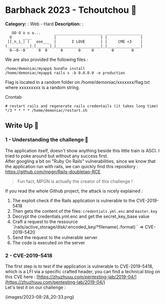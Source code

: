 # Barbhack 2023 - Tchoutchou 🚅

**Category:** : Web - Hard
**Description:** : 


```
   OO O o o o...      ______________________ _________________
  O     ____          |                    | |               |
 ][_n_i_| (   ooo___  |       I LOVE       | |     CME <3    |
(__________|_[______]_|____________________|_|_______________|
  0--0--0      0  0      0       0     0        0        0
```

We are also provided the following files : 

```
/home/demoniac/myapp$ bundle install
/home/demoniac/myapp$ rails s -b 0.0.0.0 -e production
```

Flag is located in a random folder on /home/demoniac/xxxxxxx/flag.txt where xxxxxxxxx is a random string.

Crontab
```
# restart rails and regenerate rails credentails (it takes long time)
*/3 * * * * /home/demoniac/restart.sh
```

## Write Up 📝

### 1 - Understanding the challenge 🧠

The application itself, doesn't show anything beside this little train is ASCI. I tried to poke around but without any success first.  
After googling a bit on "Ruby On Rails" vulnerabilities, since we know that the application run with rails, we can quickly find this repository : [https://github.com/mpgn/Rails-doubletap-RCE ](https://github.com/mpgn/Rails-doubletap-RCE)

> Fun fact, MPGN is actually the creator of this challenge !

If you read the whole Github project, the attack is nicely explained : 

1. The exploit check if the Rails application is vulnerable to the CVE-2019-5418
2. Then gets the content of the files: `credentials.yml.enc` and `master.key`
3. Decrypt the credentials.yml.enc and get the secret_key_base value
4. Craft a request to the ressource `/rails/active_storage/disk/:encoded_key/*filename(.:format)`` => CVE-2019-5420
5. Send the request to the vulnerable server
6. The code is executed on the server

### 2 - CVE-2019-5418 

The first step is to test if the application is vulnerable to CVE-2019-5418, which is a LFI via a specific crafted header, you can find a technical blog on this CVE here : [https://zhuzhuuu.com/pentesting-lab/2019-04/](https://zhuzhuuu.com/pentesting-lab/2019-04/)  
Let's test it on our challenge : 

{images/2023-08-28_20-33.png}